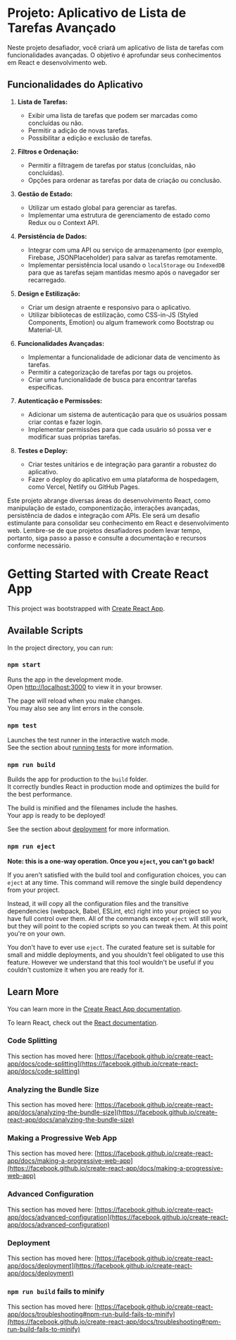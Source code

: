 # Projeto: Aplicativo de Lista de Tarefas Avançado

Neste projeto desafiador, você criará um aplicativo de lista de tarefas com funcionalidades avançadas. O objetivo é aprofundar seus conhecimentos em React e desenvolvimento web.

## Funcionalidades do Aplicativo

1. **Lista de Tarefas:**
   - Exibir uma lista de tarefas que podem ser marcadas como concluídas ou não.
   - Permitir a adição de novas tarefas.
   - Possibilitar a edição e exclusão de tarefas.

2. **Filtros e Ordenação:**
   - Permitir a filtragem de tarefas por status (concluídas, não concluídas).
   - Opções para ordenar as tarefas por data de criação ou conclusão.

3. **Gestão de Estado:**
   - Utilizar um estado global para gerenciar as tarefas.
   - Implementar uma estrutura de gerenciamento de estado como Redux ou o Context API.

4. **Persistência de Dados:**
   - Integrar com uma API ou serviço de armazenamento (por exemplo, Firebase, JSONPlaceholder) para salvar as tarefas remotamente.
   - Implementar persistência local usando o `localStorage` ou `IndexedDB` para que as tarefas sejam mantidas mesmo após o navegador ser recarregado.

5. **Design e Estilização:**
   - Criar um design atraente e responsivo para o aplicativo.
   - Utilizar bibliotecas de estilização, como CSS-in-JS (Styled Components, Emotion) ou algum framework como Bootstrap ou Material-UI.

6. **Funcionalidades Avançadas:**
   - Implementar a funcionalidade de adicionar data de vencimento às tarefas.
   - Permitir a categorização de tarefas por tags ou projetos.
   - Criar uma funcionalidade de busca para encontrar tarefas específicas.

7. **Autenticação e Permissões:**
   - Adicionar um sistema de autenticação para que os usuários possam criar contas e fazer login.
   - Implementar permissões para que cada usuário só possa ver e modificar suas próprias tarefas.

8. **Testes e Deploy:**
   - Criar testes unitários e de integração para garantir a robustez do aplicativo.
   - Fazer o deploy do aplicativo em uma plataforma de hospedagem, como Vercel, Netlify ou GitHub Pages.

Este projeto abrange diversas áreas do desenvolvimento React, como manipulação de estado, componentização, interações avançadas, persistência de dados e integração com APIs. Ele será um desafio estimulante para consolidar seu conhecimento em React e desenvolvimento web. Lembre-se de que projetos desafiadores podem levar tempo, portanto, siga passo a passo e consulte a documentação e recursos conforme necessário.





# Getting Started with Create React App

This project was bootstrapped with [Create React App](https://github.com/facebook/create-react-app).

## Available Scripts

In the project directory, you can run:

### `npm start`

Runs the app in the development mode.\
Open [http://localhost:3000](http://localhost:3000) to view it in your browser.

The page will reload when you make changes.\
You may also see any lint errors in the console.

### `npm test`

Launches the test runner in the interactive watch mode.\
See the section about [running tests](https://facebook.github.io/create-react-app/docs/running-tests) for more information.

### `npm run build`

Builds the app for production to the `build` folder.\
It correctly bundles React in production mode and optimizes the build for the best performance.

The build is minified and the filenames include the hashes.\
Your app is ready to be deployed!

See the section about [deployment](https://facebook.github.io/create-react-app/docs/deployment) for more information.

### `npm run eject`

**Note: this is a one-way operation. Once you `eject`, you can't go back!**

If you aren't satisfied with the build tool and configuration choices, you can `eject` at any time. This command will remove the single build dependency from your project.

Instead, it will copy all the configuration files and the transitive dependencies (webpack, Babel, ESLint, etc) right into your project so you have full control over them. All of the commands except `eject` will still work, but they will point to the copied scripts so you can tweak them. At this point you're on your own.

You don't have to ever use `eject`. The curated feature set is suitable for small and middle deployments, and you shouldn't feel obligated to use this feature. However we understand that this tool wouldn't be useful if you couldn't customize it when you are ready for it.

## Learn More

You can learn more in the [Create React App documentation](https://facebook.github.io/create-react-app/docs/getting-started).

To learn React, check out the [React documentation](https://reactjs.org/).

### Code Splitting

This section has moved here: [https://facebook.github.io/create-react-app/docs/code-splitting](https://facebook.github.io/create-react-app/docs/code-splitting)

### Analyzing the Bundle Size

This section has moved here: [https://facebook.github.io/create-react-app/docs/analyzing-the-bundle-size](https://facebook.github.io/create-react-app/docs/analyzing-the-bundle-size)

### Making a Progressive Web App

This section has moved here: [https://facebook.github.io/create-react-app/docs/making-a-progressive-web-app](https://facebook.github.io/create-react-app/docs/making-a-progressive-web-app)

### Advanced Configuration

This section has moved here: [https://facebook.github.io/create-react-app/docs/advanced-configuration](https://facebook.github.io/create-react-app/docs/advanced-configuration)

### Deployment

This section has moved here: [https://facebook.github.io/create-react-app/docs/deployment](https://facebook.github.io/create-react-app/docs/deployment)

### `npm run build` fails to minify

This section has moved here: [https://facebook.github.io/create-react-app/docs/troubleshooting#npm-run-build-fails-to-minify](https://facebook.github.io/create-react-app/docs/troubleshooting#npm-run-build-fails-to-minify)


